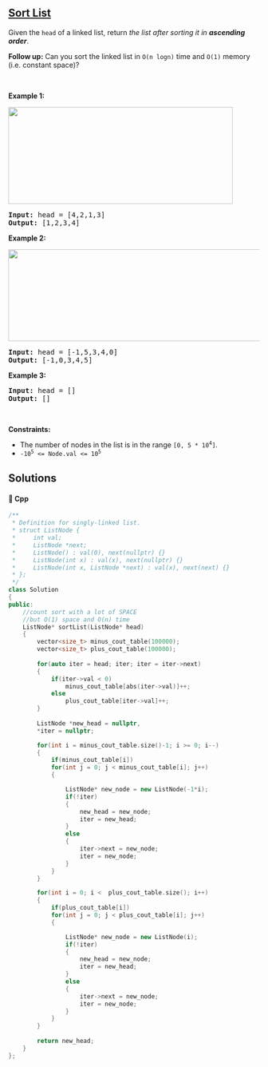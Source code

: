 ## [Sort List](https://leetcode.com/problems/sort-list)

<p>Given the <code>head</code> of a linked list, return <em>the list after sorting it in <strong>ascending order</strong></em>.</p>

<p><strong>Follow up:</strong> Can you sort the linked list in <code>O(n logn)</code> time and <code>O(1)</code>&nbsp;memory (i.e. constant space)?</p>

<p>&nbsp;</p>
<p><strong>Example 1:</strong></p>
<img alt="" src="https://assets.leetcode.com/uploads/2020/09/14/sort_list_1.jpg" style="width: 450px; height: 194px;" />
<pre>
<strong>Input:</strong> head = [4,2,1,3]
<strong>Output:</strong> [1,2,3,4]
</pre>

<p><strong>Example 2:</strong></p>
<img alt="" src="https://assets.leetcode.com/uploads/2020/09/14/sort_list_2.jpg" style="width: 550px; height: 184px;" />
<pre>
<strong>Input:</strong> head = [-1,5,3,4,0]
<strong>Output:</strong> [-1,0,3,4,5]
</pre>

<p><strong>Example 3:</strong></p>

<pre>
<strong>Input:</strong> head = []
<strong>Output:</strong> []
</pre>

<p>&nbsp;</p>
<p><strong>Constraints:</strong></p>

<ul>
	<li>The number of nodes in the list is in the range <code>[0, 5 * 10<sup>4</sup>]</code>.</li>
	<li><code>-10<sup>5</sup> &lt;= Node.val &lt;= 10<sup>5</sup></code></li>
</ul>


## Solutions
#### 🧠 Cpp
```cpp
/**
 * Definition for singly-linked list.
 * struct ListNode {
 *     int val;
 *     ListNode *next;
 *     ListNode() : val(0), next(nullptr) {}
 *     ListNode(int x) : val(x), next(nullptr) {}
 *     ListNode(int x, ListNode *next) : val(x), next(next) {}
 * };
 */
class Solution
{
public:
    //count sort with a lot of SPACE
    //but O(1) space and O(n) time
    ListNode* sortList(ListNode* head)
    {
        vector<size_t> minus_cout_table(100000);
        vector<size_t> plus_cout_table(100000);
        
        for(auto iter = head; iter; iter = iter->next)
        {
            if(iter->val < 0)
                minus_cout_table[abs(iter->val)]++;
            else
                plus_cout_table[iter->val]++;
        }
        
        ListNode *new_head = nullptr,
        *iter = nullptr;

        for(int i = minus_cout_table.size()-1; i >= 0; i--)
        {
            if(minus_cout_table[i])
            for(int j = 0; j < minus_cout_table[i]; j++)
            {

                ListNode* new_node = new ListNode(-1*i);
                if(!iter)
                {
                    new_head = new_node;
                    iter = new_head;
                }
                else
                {
                    iter->next = new_node;
                    iter = new_node;
                }
            }
        }

        for(int i = 0; i <  plus_cout_table.size(); i++)
        {
            if(plus_cout_table[i])
            for(int j = 0; j < plus_cout_table[i]; j++)
            {

                ListNode* new_node = new ListNode(i);
                if(!iter)
                {
                    new_head = new_node;
                    iter = new_head;
                }
                else
                {
                    iter->next = new_node;
                    iter = new_node;
                }
            }
        }
        
        return new_head;
    }
};
```
